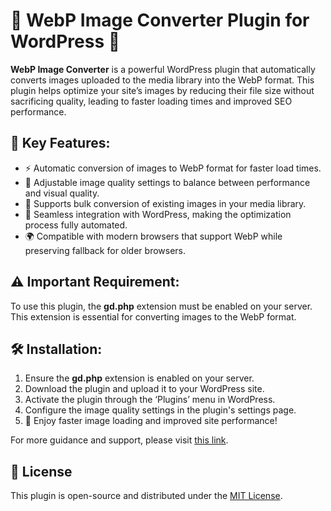 # 🌟 WebP Image Converter Plugin for WordPress 🌟

**WebP Image Converter** is a powerful WordPress plugin that automatically converts images uploaded to the media library into the WebP format. This plugin helps optimize your site’s images by reducing their file size without sacrificing quality, leading to faster loading times and improved SEO performance.

## 🚀 Key Features:
- ⚡ Automatic conversion of images to WebP format for faster load times.
- 🎯 Adjustable image quality settings to balance between performance and visual quality.
- 📂 Supports bulk conversion of existing images in your media library.
- 🔧 Seamless integration with WordPress, making the optimization process fully automated.
- 🌍 Compatible with modern browsers that support WebP while preserving fallback for older browsers.

## ⚠️ Important Requirement:
To use this plugin, the **gd.php** extension must be enabled on your server. This extension is essential for converting images to the WebP format.

## 🛠️ Installation:
1. Ensure the **gd.php** extension is enabled on your server.
2. Download the plugin and upload it to your WordPress site.
3. Activate the plugin through the ‘Plugins’ menu in WordPress.
4. Configure the image quality settings in the plugin's settings page.
5. 🎉 Enjoy faster image loading and improved site performance!

For more guidance and support, please visit [this link](https://firexcore.com/blog/webp-image-optimization-for-wordpress/).

## 📄 License
This plugin is open-source and distributed under the [MIT License](LICENSE).


